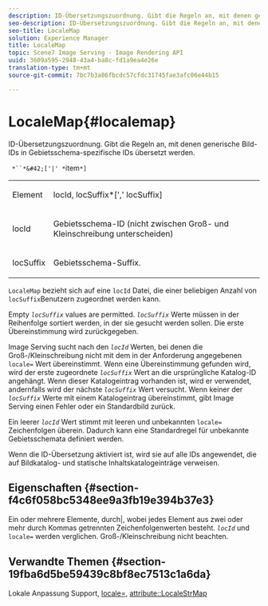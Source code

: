 ```yaml
---
description: ID-Übersetzungszuordnung. Gibt die Regeln an, mit denen generische Bild-IDs in Gebietsschema-spezifische IDs übersetzt werden.
seo-description: ID-Übersetzungszuordnung. Gibt die Regeln an, mit denen generische Bild-IDs in Gebietsschema-spezifische IDs übersetzt werden.
seo-title: LocaleMap
solution: Experience Manager
title: LocaleMap
topic: Scene7 Image Serving - Image Rendering API
uuid: 3609a595-2948-43a4-ba8c-fd1a9ea4e26e
translation-type: tm+mt
source-git-commit: 7bc7b3a86fbcdc57cfdc31745fae3afc06e44b15

---
```



# LocaleMap{#localemap}

ID-Übersetzungszuordnung. Gibt die Regeln an, mit denen generische Bild-IDs in Gebietsschema-spezifische IDs übersetzt werden.

` *``*&#42;['|' *`item`*]`

<table id="simpletable_A6DD1A28F8ED4178A8ADDB2F3AEFC402"> 
 <tr class="strow"> 
  <td class="stentry"> <p><span class="varname"> Element</span> </p></td> 
  <td class="stentry"> <p><span class="varname"> locId</span>,<span class="varname"> locSuffix</span>*[','<span class="varname"> locSuffix</span>] </p></td> 
 </tr> 
 <tr class="strow"> 
  <td class="stentry"> <p><span class="varname"> locId</span> </p></td> 
  <td class="stentry"> <p>Gebietsschema-ID (nicht zwischen Groß- und Kleinschreibung unterscheiden) </p></td> 
 </tr> 
 <tr class="strow"> 
  <td class="stentry"> <p><span class="varname"> locSuffix</span> </p></td> 
  <td class="stentry"> <p>Gebietsschema-Suffix. </p></td> 
 </tr> 
</table>

`LocaleMap` bezieht sich auf eine `locId` Datei, die einer beliebigen Anzahl von `locSuffix`Benutzern zugeordnet werden kann.

Empty *`locSuffix`* values are permitted. *`locSuffix`* Werte müssen in der Reihenfolge sortiert werden, in der sie gesucht werden sollen. Die erste Übereinstimmung wird zurückgegeben.

Image Serving sucht nach den *`locId`* Werten, bei denen die Groß-/Kleinschreibung nicht mit dem in der Anforderung angegebenen `locale=` Wert übereinstimmt. Wenn eine Übereinstimmung gefunden wird, wird der erste zugeordnete *`locSuffix`* Wert an die ursprüngliche Katalog-ID angehängt. Wenn dieser Katalogeintrag vorhanden ist, wird er verwendet, andernfalls wird der nächste *`locSuffix`* Wert versucht. Wenn keiner der *`locSuffix`* Werte mit einem Katalogeintrag übereinstimmt, gibt Image Serving einen Fehler oder ein Standardbild zurück.

Ein leerer *`locId`* Wert stimmt mit leeren und unbekannten `locale=` Zeichenfolgen überein. Dadurch kann eine Standardregel für unbekannte Gebietsschemata definiert werden.

Wenn die ID-Übersetzung aktiviert ist, wird sie auf alle IDs angewendet, die auf Bildkatalog- und statische Inhaltskatalogeinträge verweisen.

## Eigenschaften {#section-f4c6f058bc5348ee9a3fb19e394b37e3}

Ein oder mehrere Elemente, durch|, wobei jedes Element aus zwei oder mehr durch Kommas getrennten Zeichenfolgenwerten besteht. *`locId`* und `locale=` werden verglichen. Groß-/Kleinschreibung nicht beachten.

## Verwandte Themen {#section-19fba6d5be59439c8bf8ec7513c1a6da}

Lokale Anpassung Support, [locale=](../../../../../is-api/http-ref/image-serving-api-ref/c-http-protocol-reference/c-command-reference/r-locale.md#reference-8a846b2fbc004a12821b956ed3b25cfb), [attribute::LocaleStrMap](../../../../../is-api/image-catalog/image-serving-api-ref/c-image-catalog-reference/c-attributes-reference/r-localestrmap.md#reference-98c42070a4bc4baf92537132be2b5b1e)
